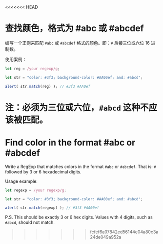 <<<<<<< HEAD
# 查找颜色，格式为 #abc 或 #abcdef

编写一个正则来匹配 `#abc` 或 `#abcdef` 格式的颜色。即：`#` 后接三位或六位 16 进制数。

使用案例：
```js
let reg = /your regexp/g;

let str = "color: #3f3; background-color: #AA00ef; and: #abcd";

alert( str.match(reg) ); // #3f3 #AA0ef
```

注：必须为三位或六位，`#abcd` 这种不应该被匹配。
=======
# Find color in the format #abc or #abcdef

Write a RegExp that matches colors in the format `#abc` or `#abcdef`. That is: `#` followed by 3 or 6 hexadecimal digits.

Usage example:
```js
let regexp = /your regexp/g;

let str = "color: #3f3; background-color: #AA00ef; and: #abcd";

alert( str.match(regexp) ); // #3f3 #AA00ef
```

P.S. This should be exactly 3 or 6 hex digits. Values with 4 digits, such as `#abcd`, should not match.
>>>>>>> fcfef6a07842ed56144e04a80c3a24de049a952a

